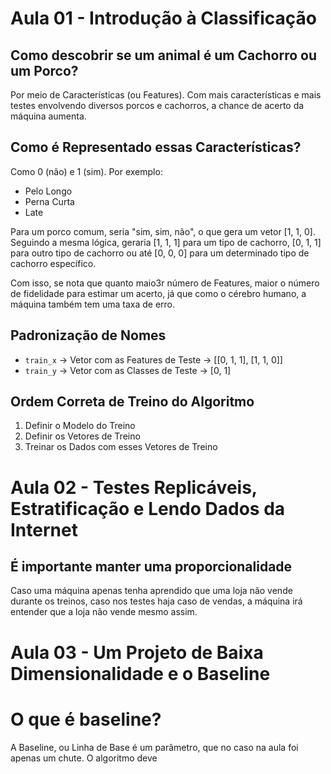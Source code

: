 # Aula 01 - Introdução à Classificação

## Como descobrir se um animal é um Cachorro ou um Porco?
Por meio de Características (ou Features). Com mais características e mais testes envolvendo diversos porcos e cachorros, a chance de acerto da máquina aumenta.

## Como é Representado essas Características?
Como 0 (não) e 1 (sim). Por exemplo:

- Pelo Longo
- Perna Curta
- Late

Para um porco comum, seria "sim, sim, não", o que gera um vetor [1, 1, 0]. Seguindo a mesma lógica, geraria [1, 1, 1] para um tipo de cachorro, [0, 1, 1] para outro tipo de cachorro ou até [0, 0, 0] para um determinado tipo de cachorro específico.

Com isso, se nota que quanto maio3r número de Features, maior o número de fidelidade para estimar um acerto, já que como o cérebro humano, a máquina também tem uma taxa de erro.

## Padronização de Nomes

- `train_x` -> Vetor com as Features de Teste -> [[0, 1, 1], [1, 1, 0]]
- `train_y` -> Vetor com as Classes de Teste -> [0, 1]

## Ordem Correta de Treino do Algoritmo

1. Definir o Modelo do Treino
2. Definir os Vetores de Treino
3. Treinar os Dados com esses Vetores de Treino

# Aula 02 - Testes Replicáveis, Estratificação e Lendo Dados da Internet

## É importante manter uma proporcionalidade
Caso uma máquina apenas tenha aprendido que uma loja não vende durante os treinos, caso nos testes haja caso de vendas, a máquina irá entender que a loja não vende mesmo assim.

# Aula 03 - Um Projeto de Baixa Dimensionalidade e o Baseline

# O que é baseline?
A Baseline, ou Linha de Base é um parâmetro, que no caso na aula foi apenas um chute. O algoritmo deve 